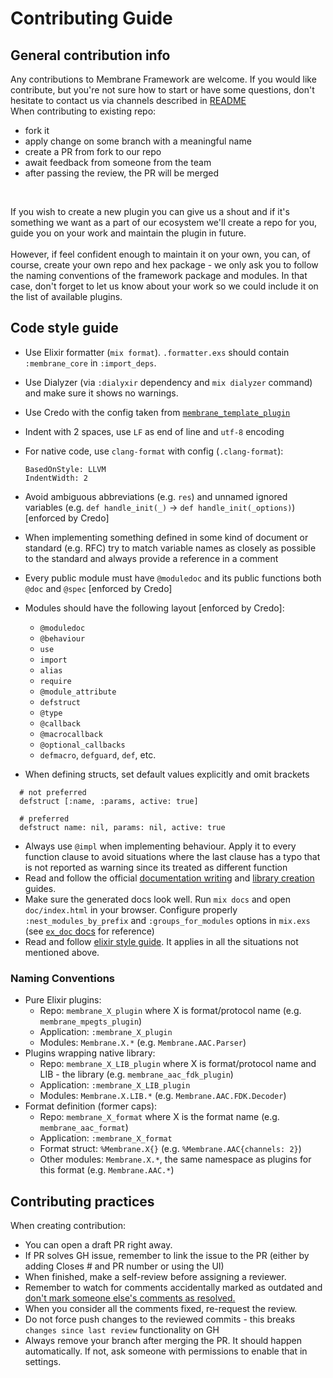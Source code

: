 # Contributing Guide

## General contribution info
Any contributions to Membrane Framework are welcome. If you would like contribute, but you're not sure how to start or have some questions, don't hesitate to contact us via channels described in [README](../README.md#support-and-questions)
<br>
When contributing to existing repo:
- fork it
- apply change on some branch with a meaningful name
- create a PR from fork to our repo
- await feedback from someone from the team
- after passing the review, the PR will be merged
<br>

If you wish to create a new plugin you can give us a shout and if it's something we want as a part of our ecosystem we'll create a repo for you, guide you on your work and maintain the plugin in future. 
<br>
<br>
However, if feel confident enough to maintain it on your own, you can, of course, create your own repo and hex package - we only ask you to follow the naming conventions of the framework package and modules. In that case, don't forget to let us know about your work so we could include it on the list of available plugins.

## Code style guide

- Use Elixir formatter (`mix format`). `.formatter.exs` should contain `:membrane_core` in `:import_deps`.
- Use Dialyzer (via `:dialyxir` dependency and `mix dialyzer` command) and make sure it shows no warnings.
- Use Credo with the config taken from [`membrane_template_plugin`](https://github.com/membraneframework/membrane_template_plugin/blob/master/.credo.exs)
- Indent with 2 spaces, use `LF` as end of line and `utf-8` encoding
- For native code, use `clang-format` with config (`.clang-format`):

  ```
  BasedOnStyle: LLVM
  IndentWidth: 2
  ```

- Avoid ambiguous abbreviations (e.g. `res`) and unnamed ignored variables (e.g. `def handle_init(_)` -> `def handle_init(_options)`) [enforced by Credo]
- When implementing something defined in some kind of document or standard (e.g. RFC) try to match variable names as closely as possible to the standard and always provide a reference in a comment
- Every public module must have `@moduledoc` and its public functions both `@doc` and `@spec` [enforced by Credo]
- Modules should have the following layout [enforced by Credo]:
  - `@moduledoc`
  - `@behaviour`
  - `use`
  - `import`
  - `alias`
  - `require`
  - `@module_attribute`
  - `defstruct`
  - `@type`
  - `@callback`
  - `@macrocallback`
  - `@optional_callbacks`
  - `defmacro`, `defguard`, `def`, etc.
- When defining structs, set default values explicitly and omit brackets
```
  # not preferred
  defstruct [:name, :params, active: true]

  # preferred
  defstruct name: nil, params: nil, active: true
  ```
- Always use `@impl` when implementing behaviour. Apply it to every function clause to avoid situations where the last clause has a typo that is not reported as warning since its treated as different function
- Read and follow the official [documentation writing](https://hexdocs.pm/elixir/writing-documentation.html) and [library creation](https://hexdocs.pm/elixir/library-guidelines.html) guides.
- Make sure the generated docs look well. Run `mix docs` and open `doc/index.html` in your browser. Configure properly `:nest_modules_by_prefix` and `:groups_for_modules` options in `mix.exs` (see [`ex_doc` docs](https://hexdocs.pm/ex_doc/Mix.Tasks.Docs.html) for reference)
- Read and follow [elixir style guide](https://github.com/christopheradams/elixir_style_guide/blob/master/README.md). It applies in all the situations not mentioned above.

### Naming Conventions

- Pure Elixir plugins:
  - Repo: `membrane_X_plugin` where X is format/protocol name (e.g. `membrane_mpegts_plugin`)
  - Application: `:membrane_X_plugin`
  - Modules: `Membrane.X.*` (e.g. `Membrane.AAC.Parser`)
- Plugins wrapping native library:
  - Repo: `membrane_X_LIB_plugin` where X is format/protocol name and LIB - the library (e.g. `membrane_aac_fdk_plugin`)
  - Application: `:membrane_X_LIB_plugin`
  - Modules: `Membrane.X.LIB.*` (e.g. `Membrane.AAC.FDK.Decoder`)
- Format definition (former caps):
  - Repo: `membrane_X_format` where X is the format name (e.g. `membrane_aac_format`)
  - Application: `:membrane_X_format`
  - Format struct: `%Membrane.X{}` (e.g. `%Membrane.AAC{channels: 2}`)
  - Other modules: `Membrane.X.*`, the same namespace as plugins for this format (e.g. `Membrane.AAC.*`)

## Contributing practices
When creating contribution:
- You can open a draft PR right away.
- If PR solves GH issue, remember to link the issue to the PR (either by adding Closes # and PR number or using the UI)
- When finished, make a self-review before assigning a reviewer.
- Remember to watch for comments accidentally marked as outdated and <ins>don't mark someone else's comments as resolved.</ins>
- When you consider all the comments fixed, re-request the review.
- Do not force push changes to the reviewed commits - this breaks `changes since last review` functionality on GH
- Always remove your branch after merging the PR. It should happen automatically. If not, ask someone with permissions to enable that in settings.